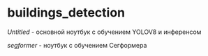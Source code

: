 # buildings_detection

*Untitled* - основной ноутбук с обучением YOLOV8 и инференсом

*segformer* - ноутбук с обучением Сегформера

